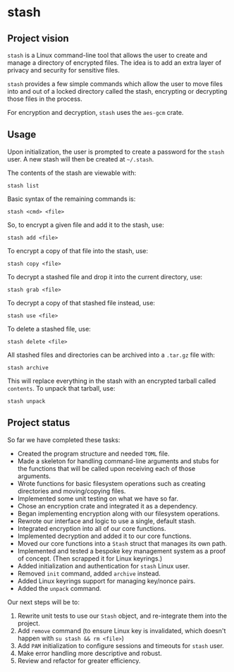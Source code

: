 # stash

## Project vision

`stash` is a Linux command-line tool that allows the user to create and manage a directory of encrypted files. The idea is to add an extra layer of privacy and security for sensitive files.

`stash` provides a few simple commands which allow the user to move files into and out of a locked directory called the stash, encrypting or decrypting those files in the process.

For encryption and decryption, `stash` uses the `aes-gcm` crate.

## Usage

Upon initialization, the user is prompted to create a password for the `stash` user. A new stash will then be created at `~/.stash`.

The contents of the stash are viewable with:

	stash list

Basic syntax of the remaining commands is:

	stash <cmd> <file>

So, to encrypt a given file and add it to the stash, use:

	stash add <file>

To encrypt a copy of that file into the stash, use:

	stash copy <file>

To decrypt a stashed file and drop it into the current directory, use:

	stash grab <file>

To decrypt a copy of that stashed file instead, use:

	stash use <file>

To delete a stashed file, use:

	stash delete <file>

All stashed files and directories can be archived into a `.tar.gz` file with:
```
stash archive
```
This will replace everything in the stash with an encrypted tarball called `contents`. To unpack that tarball, use:
```
stash unpack
```
## Project status

So far we have completed these tasks:
- Created the program structure and needed `TOML` file.
- Made a skeleton for handling command-line arguments and stubs for the functions that will be called upon receiving each of those arguments.
- Wrote functions for basic filesystem operations such as creating directories and moving/copying files.
- Implemented some unit testing on what we have so far.
- Chose an encryption crate and integrated it as a dependency.
- Began implementing encryption along with our filesystem operations.
- Rewrote our interface and logic to use a single, default stash.
- Integrated encryption into all of our core functions.
- Implemented decryption and added it to our core functions.
- Moved our core functions into a `Stash` struct that manages its own path.
- Implemented and tested a bespoke key management system as a proof of concept. (Then scrapped it for Linux keyrings.)
- Added initialization and authentication for `stash` Linux user.
- Removed `init` command, added `archive` instead.
- Added Linux keyrings support for managing key/nonce pairs.
- Added the `unpack` command.

Our next steps will be to:

1. Rewrite unit tests to use our `Stash` object, and re-integrate them into the project.
2. Add `remove` command (to ensure Linux key is invalidated, which doesn't happen with `su stash && rm <file>`)
3. Add `PAM` initialization to configure sessions and timeouts for `stash` user.
4. Make error handling more descriptive and robust.
5. Review and refactor for greater efficiency.

